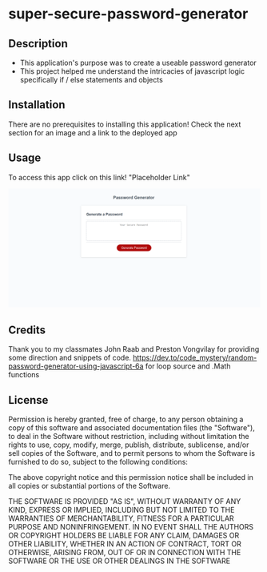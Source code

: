 # super-secure-password-generator

## Description
- This application's purpose was to create a useable password generator
- This project helped me understand the intricacies of javascript logic specifically if / else statements and objects

## Installation
There are no prerequisites to installing this application! Check the next section for an image and a link to the deployed app

## Usage
To access this app click on this link! "Placeholder Link"

![Alt text](/assets/password.png "Password Gen")

## Credits

Thank you to my classmates John Raab and Preston Vongvilay for providing some direction and snippets of code.
https://dev.to/code_mystery/random-password-generator-using-javascript-6a
for loop source and .Math functions

## License
Permission is hereby granted, free of charge, to any person obtaining a copy of this software and associated documentation files (the "Software"), to deal in the Software without restriction, including without limitation the rights to use, copy, modify, merge, publish, distribute, sublicense, and/or sell copies of the Software, and to permit persons to whom the Software is furnished to do so, subject to the following conditions:  
    
The above copyright notice and this permission notice shall be included in all copies or substantial portions of the Software. 
    
THE SOFTWARE IS PROVIDED "AS IS", WITHOUT WARRANTY OF ANY KIND, EXPRESS OR IMPLIED, INCLUDING BUT NOT LIMITED TO THE WARRANTIES OF MERCHANTABILITY, FITNESS FOR A PARTICULAR PURPOSE AND NONINFRINGEMENT. IN NO EVENT SHALL THE AUTHORS OR COPYRIGHT HOLDERS BE LIABLE FOR ANY CLAIM, DAMAGES OR OTHER LIABILITY, WHETHER IN AN ACTION OF CONTRACT, TORT OR OTHERWISE, ARISING FROM, OUT OF OR IN CONNECTION WITH THE SOFTWARE OR THE USE OR OTHER DEALINGS IN THE SOFTWARE
